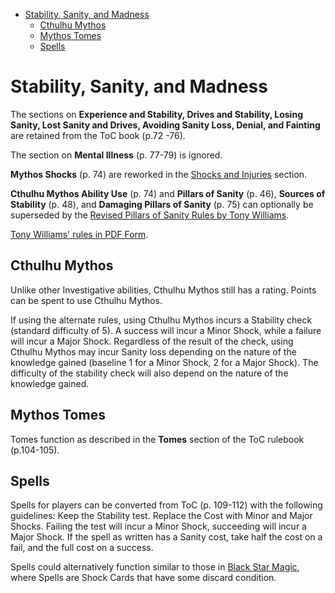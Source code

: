 - [Stability, Sanity, and Madness](#stability-sanity-and-madness)
  - [Cthulhu Mythos](#cthulhu-mythos)
  - [Mythos Tomes](#mythos-tomes)
  - [Spells](#spells)

# Stability, Sanity, and Madness

The sections on **Experience and Stability, Drives and Stability, Losing Sanity, Lost Sanity and Drives, Avoiding Sanity Loss, Denial, and Fainting** are retained from the ToC book (p.72 -76).

The section on **Mental Illness** (p. 77-79) is ignored.

**Mythos Shocks** (p. 74) are reworked in the [Shocks and Injuries](./06.Shocks%20and%20Injuries.md) section.

**Cthulhu Mythos Ability Use** (p. 74) and **Pillars of Sanity** (p. 46), **Sources of Stability** (p. 48), and **Damaging Pillars of Sanity** (p. 75) can optionally be superseded by the [Revised Pillars of Sanity Rules by Tony Williams](https://site.pelgranepress.com/index.php/revised-pillars-of-sanity-rules/).

[Tony Williams' rules in PDF Form](http://site.pelgranepress.com/trail/files/Pillars_of_Sanity_new_rules_crib_sheet.pdf).

## Cthulhu Mythos

Unlike other Investigative abilities, Cthulhu Mythos still has a rating. Points can be spent to use Cthulhu Mythos.

If using the alternate rules, using Cthulhu Mythos incurs a Stability check (standard difficulty of 5). A success will incur a Minor Shock, while a failure will incur a Major Shock. Regardless of the result of the check, using Cthulhu Mythos may incur Sanity loss depending on the nature of the knowledge gained (baseline 1 for a Minor Shock, 2 for a Major Shock). The difficulty of the stability check will also depend on the nature of the knowledge gained.

## Mythos Tomes
Tomes function as described in the **Tomes** section of the ToC rulebook (p.104-105).

## Spells
Spells for players can be converted from ToC (p. 109-112) with the following guidelines:
Keep the Stability test. Replace the Cost with Minor and Major Shocks. Failing the test will incur a Minor Shock, succeeding will incur a Major Shock. If the spell as written has a Sanity cost, take half the cost on a fail, and the full cost on a success.

Spells could alternatively function similar to those in [Black Star Magic](https://site.pelgranepress.com/index.php/black-star-magic/), where Spells are Shock Cards that have some discard condition.
